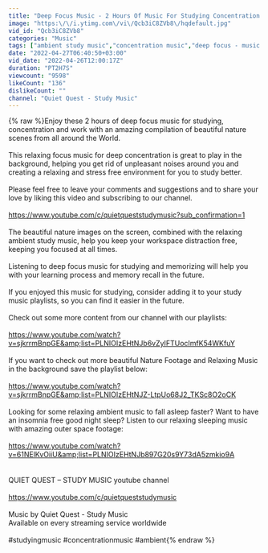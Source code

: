 ```yaml
---
title: "Deep Focus Music - 2 Hours Of Music For Studying Concentration And Work"
image: "https:\/\/i.ytimg.com\/vi\/Qcb3iC8ZVb8\/hqdefault.jpg"
vid_id: "Qcb3iC8ZVb8"
categories: "Music"
tags: ["ambient study music","concentration music","deep focus - music for studying concentration and work"]
date: "2022-04-27T06:40:50+03:00"
vid_date: "2022-04-26T12:00:17Z"
duration: "PT2H7S"
viewcount: "9598"
likeCount: "136"
dislikeCount: ""
channel: "Quiet Quest - Study Music"
---
```

{% raw %}Enjoy these 2 hours of deep focus music for studying, concentration and work with an amazing compilation of beautiful nature scenes from all around the World.<br /><br />This relaxing focus music for deep concentration is great to play in the background, helping you get rid of unpleasant noises around you and creating a relaxing and stress free environment for you to study better.<br /><br />Please feel free to leave your comments and suggestions and to share your love by liking this video and subscribing to our channel.<br /><br /><a rel="nofollow" target="blank" href="https://www.youtube.com/c/quietqueststudymusic?sub_confirmation=1">https://www.youtube.com/c/quietqueststudymusic?sub_confirmation=1</a><br /><br />The beautiful nature images on the screen, combined with the relaxing ambient study music, help you keep your workspace distraction free, keeping you focused at all times.<br /><br />Listening to deep focus music for studying and memorizing will help you with your learning process and memory recall in the future.<br /><br />If you enjoyed this music for studying, consider adding it to your study music playlists, so you can find it easier in the future.<br /><br />Check out some more content from our channel with our playlists:<br /><br /><a rel="nofollow" target="blank" href="https://www.youtube.com/watch?v=sjkrrmBnpGE&amp;list=PLNIOIzEHtNJb6vZyIFTUocImfK54WKfuY">https://www.youtube.com/watch?v=sjkrrmBnpGE&amp;list=PLNIOIzEHtNJb6vZyIFTUocImfK54WKfuY</a><br /><br />If you want to check out more beautiful Nature Footage and Relaxing Music in the background save the playlist below:<br /><br /><a rel="nofollow" target="blank" href="https://www.youtube.com/watch?v=sjkrrmBnpGE&amp;list=PLNIOIzEHtNJZ-LtpUo68J2_TKSc8O2oCK">https://www.youtube.com/watch?v=sjkrrmBnpGE&amp;list=PLNIOIzEHtNJZ-LtpUo68J2_TKSc8O2oCK</a><br /><br />Looking for some relaxing ambient music to fall asleep faster? Want to have an insomnia free good night sleep? Listen to our relaxing sleeping music with amazing outer space footage:<br /><br /><a rel="nofollow" target="blank" href="https://www.youtube.com/watch?v=61NElKvOiiU&amp;list=PLNIOIzEHtNJb897G20s9Y73dA5zmkio9A">https://www.youtube.com/watch?v=61NElKvOiiU&amp;list=PLNIOIzEHtNJb897G20s9Y73dA5zmkio9A</a><br /><br /><br />QUIET QUEST – STUDY MUSIC youtube channel<br /><br /><a rel="nofollow" target="blank" href="https://www.youtube.com/c/quietqueststudymusic">https://www.youtube.com/c/quietqueststudymusic</a><br /><br />Music by Quiet Quest - Study Music<br />Available on every streaming service worldwide<br /><br />#studyingmusic #concentrationmusic #ambient{% endraw %}
